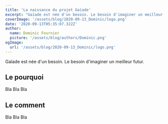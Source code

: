 ```yaml
---
title: 'La naissance du projet Gaïade'
excerpt: "Gaïade est née d'un besoin. Le besoin d'imaginer un meilleur futur."
coverImage: '/assets/blog/2020-09-13_Dominic/logo.png'
date: '2020-09-13T05:35:07.322Z'
author:
  name: Dominic Fournier
  picture: '/assets/blog/authors/Dominic.png'
ogImage:
  url: '/assets/blog/2020-09-13_Dominic/logo.png'
---
```


Gaïade est née d'un besoin. Le besoin d'imaginer un meilleur futur.

## Le pourquoi

Bla Bla Bla

## Le comment

Bla Bla Bla